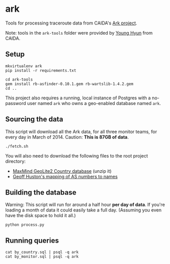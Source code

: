 # ark

Tools for processing traceroute data from CAIDA's [Ark project](http://www.caida.org/projects/ark/).

Note: tools in the `ark-tools` folder were provided by [Young Hyun](http://www.caida.org/~youngh/) from CAIDA.

## Setup

```
mkvirtualenv ark
pip install -r requirements.txt

cd ark-tools
gem install rb-asfinder-0.10.1.gem rb-wartslib-1.4.2.gem
cd ..   
```

This project also requires a running, local instance of Postgres with a no-password user named `ark` who owns a geo-enabled database named `ark`.

## Sourcing the data

This script will download all the Ark data, for all three monitor teams, for every day in March of 2014. Caution: **This is 87GB of data**.

```
./fetch.sh
```

You will also need to download the following files to the root project directory:

* [MaxMind GeoLite2 Country database](http://geolite.maxmind.com/download/geoip/database/GeoLite2-City.mmdb.gz) (unzip it)
* [Geoff Huston's mapping of AS numbers to names](http://bgp.potaroo.net/as6447/asnames.txt)

## Building the database

Warning: This script will run for around a half hour **per day of data**. If you're loading a month of data it could easily take a full day. (Assuming you even have the disk space to hold it all.)

```
python process.py
```

## Running queries

```
cat by_country.sql | psql -q ark
cat by_monitor.sql | psql -q ark
```
